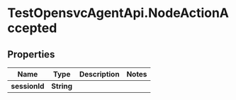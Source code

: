 # TestOpensvcAgentApi.NodeActionAccepted

## Properties

Name | Type | Description | Notes
------------ | ------------- | ------------- | -------------
**sessionId** | **String** |  | 


